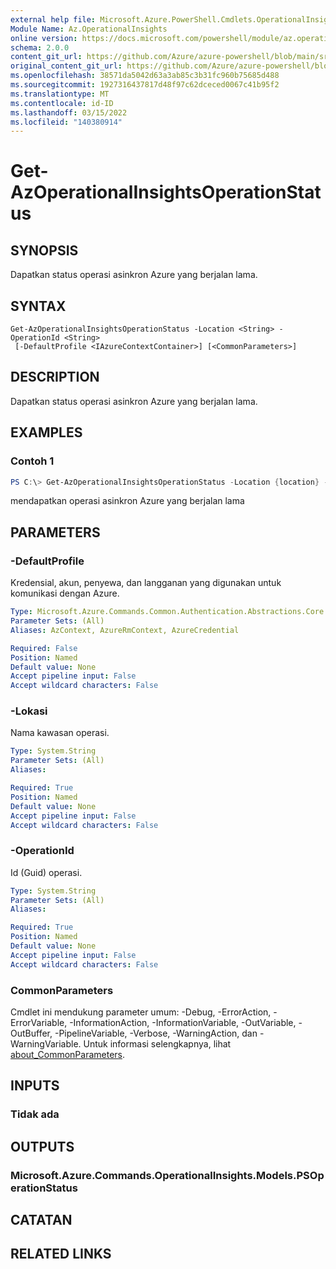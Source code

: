 ```yaml
---
external help file: Microsoft.Azure.PowerShell.Cmdlets.OperationalInsights.dll-Help.xml
Module Name: Az.OperationalInsights
online version: https://docs.microsoft.com/powershell/module/az.operationalinsights/Get-AzOperationalInsightsOperationStatus
schema: 2.0.0
content_git_url: https://github.com/Azure/azure-powershell/blob/main/src/OperationalInsights/OperationalInsights/help/Get-AzOperationalInsightsOperationStatus.md
original_content_git_url: https://github.com/Azure/azure-powershell/blob/main/src/OperationalInsights/OperationalInsights/help/Get-AzOperationalInsightsOperationStatus.md
ms.openlocfilehash: 38571da5042d63a3ab85c3b31fc960b75685d488
ms.sourcegitcommit: 1927316437817d48f97c62dceced0067c41b95f2
ms.translationtype: MT
ms.contentlocale: id-ID
ms.lasthandoff: 03/15/2022
ms.locfileid: "140380914"
---
```

# Get-AzOperationalInsightsOperationStatus

## SYNOPSIS
Dapatkan status operasi asinkron Azure yang berjalan lama.

## SYNTAX

```
Get-AzOperationalInsightsOperationStatus -Location <String> -OperationId <String>
 [-DefaultProfile <IAzureContextContainer>] [<CommonParameters>]
```

## DESCRIPTION
Dapatkan status operasi asinkron Azure yang berjalan lama.

## EXAMPLES

### Contoh 1
```powershell
PS C:\> Get-AzOperationalInsightsOperationStatus -Location {location} -OperationId {op_id}
```

mendapatkan operasi asinkron Azure yang berjalan lama

## PARAMETERS

### -DefaultProfile
Kredensial, akun, penyewa, dan langganan yang digunakan untuk komunikasi dengan Azure.

```yaml
Type: Microsoft.Azure.Commands.Common.Authentication.Abstractions.Core.IAzureContextContainer
Parameter Sets: (All)
Aliases: AzContext, AzureRmContext, AzureCredential

Required: False
Position: Named
Default value: None
Accept pipeline input: False
Accept wildcard characters: False
```

### -Lokasi
Nama kawasan operasi.

```yaml
Type: System.String
Parameter Sets: (All)
Aliases:

Required: True
Position: Named
Default value: None
Accept pipeline input: False
Accept wildcard characters: False
```

### -OperationId
Id (Guid) operasi.

```yaml
Type: System.String
Parameter Sets: (All)
Aliases:

Required: True
Position: Named
Default value: None
Accept pipeline input: False
Accept wildcard characters: False
```

### CommonParameters
Cmdlet ini mendukung parameter umum: -Debug, -ErrorAction, -ErrorVariable, -InformationAction, -InformationVariable, -OutVariable, -OutBuffer, -PipelineVariable, -Verbose, -WarningAction, dan -WarningVariable. Untuk informasi selengkapnya, lihat [about_CommonParameters](http://go.microsoft.com/fwlink/?LinkID=113216).

## INPUTS

### Tidak ada

## OUTPUTS

### Microsoft.Azure.Commands.OperationalInsights.Models.PSOperationStatus

## CATATAN

## RELATED LINKS
